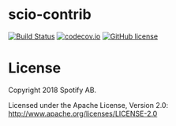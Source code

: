 scio-contrib
===

[![Build Status](https://api.travis-ci.org/spotify/scio-contrib.svg?branch=master)](https://travis-ci.org/spotify/scio-contrib)
[![codecov.io](https://codecov.io/github/spotify/scio-contrib/coverage.svg?branch=master)](https://codecov.io/github/spotify/scio-contrib?branch=master)
[![GitHub license](https://img.shields.io/github/license/spotify/scio-contrib.svg)](./LICENSE)

# License

Copyright 2018 Spotify AB.

Licensed under the Apache License, Version 2.0: http://www.apache.org/licenses/LICENSE-2.0
